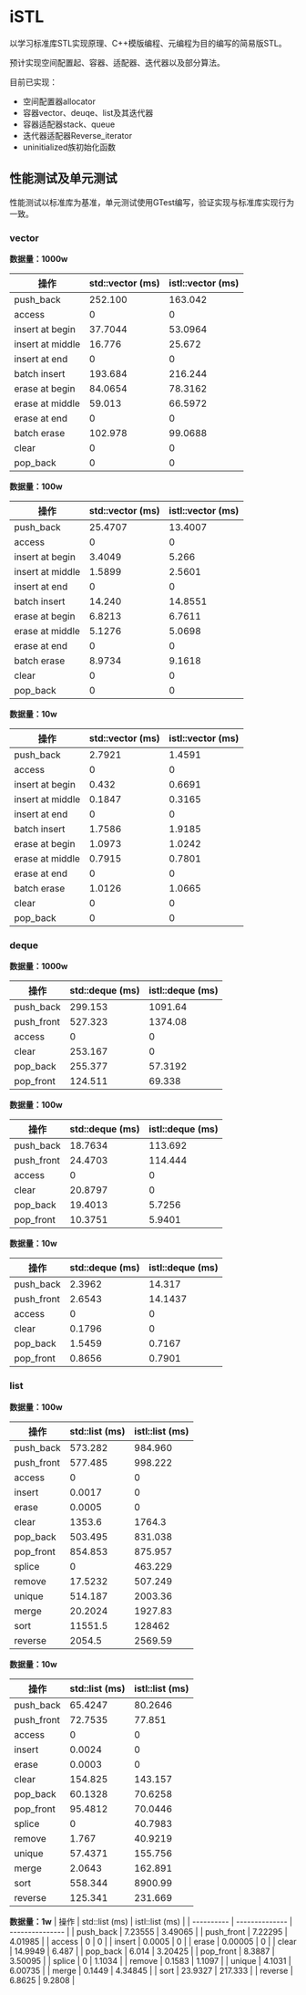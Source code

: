 # iSTL

以学习标准库STL实现原理、C++模版编程、元编程为目的编写的简易版STL。

预计实现空间配置起、容器、适配器、迭代器以及部分算法。

目前已实现：
- 空间配置器allocator
- 容器vector、deuqe、list及其迭代器
- 容器适配器stack、queue
- 迭代器适配器Reverse_iterator
- uninitialized族初始化函数



## 性能测试及单元测试

性能测试以标准库为基准，单元测试使用GTest编写，验证实现与标准库实现行为一致。



### vector

**数据量：1000w** 

| 操作             | std::vector (ms) | istl::vector (ms) |
| ---------------- | ---------------- | ----------------- |
| push_back        | 252.100          | 163.042           |
| access           | 0                | 0                 |
| insert at begin  | 37.7044          | 53.0964           |
| insert at middle | 16.776           | 25.672            |
| insert at end    | 0                | 0                 |
| batch insert     | 193.684          | 216.244           |
| erase at begin   | 84.0654          | 78.3162           |
| erase at middle  | 59.013           | 66.5972           |
| erase at end     | 0                | 0                 |
| batch erase      | 102.978          | 99.0688           |
| clear            | 0                | 0                 |
| pop_back         | 0                | 0                 |



**数据量：100w**

| 操作             | std::vector (ms) | istl::vector (ms) |
| ---------------- | ---------------- | ----------------- |
| push_back        | 25.4707          | 13.4007           |
| access           | 0                | 0                 |
| insert at begin  | 3.4049           | 5.266             |
| insert at middle | 1.5899           | 2.5601            |
| insert at end    | 0                | 0                 |
| batch insert     | 14.240           | 14.8551           |
| erase at begin   | 6.8213           | 6.7611            |
| erase at middle  | 5.1276           | 5.0698            |
| erase at end     | 0                | 0                 |
| batch erase      | 8.9734           | 9.1618            |
| clear            | 0                | 0                 |
| pop_back         | 0                | 0                 |



**数据量：10w**

| 操作             | std::vector (ms) | istl::vector (ms) |
| ---------------- | ---------------- | ----------------- |
| push_back        | 2.7921           | 1.4591            |
| access           | 0                | 0                 |
| insert at begin  | 0.432            | 0.6691            |
| insert at middle | 0.1847           | 0.3165            |
| insert at end    | 0                | 0                 |
| batch insert     | 1.7586           | 1.9185            |
| erase at begin   | 1.0973           | 1.0242            |
| erase at middle  | 0.7915           | 0.7801            |
| erase at end     | 0                | 0                 |
| batch erase      | 1.0126           | 1.0665            |
| clear            | 0                | 0                 |
| pop_back         | 0                | 0                 |



### deque

**数据量：1000w**

| 操作       | std::deque (ms) | istl::deque (ms) |
| ---------- | --------------- | ---------------- |
| push_back  | 299.153         | 1091.64          |
| push_front | 527.323         | 1374.08          |
| access     | 0               | 0                |
| clear      | 253.167         | 0                |
| pop_back   | 255.377         | 57.3192          |
| pop_front  | 124.511         | 69.338           |



**数据量：100w**

| 操作       | std::deque (ms) | istl::deque (ms) |
| ---------- | --------------- | ---------------- |
| push_back  | 18.7634         | 113.692          |
| push_front | 24.4703         | 114.444          |
| access     | 0               | 0                |
| clear      | 20.8797         | 0                |
| pop_back   | 19.4013         | 5.7256           |
| pop_front  | 10.3751         | 5.9401           |



**数据量：10w**

| 操作       | std::deque (ms) | istl::deque (ms) |
| ---------- | --------------- | ---------------- |
| push_back  | 2.3962          | 14.317           |
| push_front | 2.6543          | 14.1437          |
| access     | 0               | 0                |
| clear      | 0.1796          | 0                |
| pop_back   | 1.5459          | 0.7167           |
| pop_front  | 0.8656          | 0.7901           |



### list

**数据量：100w**

| 操作       | std::list (ms) | istl::list (ms) |
| ---------- | -------------- | --------------- |
| push_back  | 573.282        | 984.960         |
| push_front | 577.485        | 998.222         |
| access     | 0              | 0               |
| insert     | 0.0017         | 0               |
| erase      | 0.0005         | 0               |
| clear      | 1353.6         | 1764.3          |
| pop_back   | 503.495        | 831.038         |
| pop_front  | 854.853        | 875.957         |
| splice     | 0              | 463.229         |
| remove     | 17.5232        | 507.249         |
| unique     | 514.187        | 2003.36         |
| merge      | 20.2024        | 1927.83         |
| sort       | 11551.5        | 128462          |
| reverse    | 2054.5         | 2569.59         |



**数据量：10w**

| 操作       | std::list (ms) | istl::list (ms) |
| ---------- | -------------- | --------------- |
| push_back  | 65.4247        | 80.2646         |
| push_front | 72.7535        | 77.851          |
| access     | 0              | 0               |
| insert     | 0.0024         | 0               |
| erase      | 0.0003         | 0               |
| clear      | 154.825        | 143.157         |
| pop_back   | 60.1328        | 70.6258         |
| pop_front  | 95.4812        | 70.0446         |
| splice     | 0              | 40.7983         |
| remove     | 1.767          | 40.9219         |
| unique     | 57.4371        | 155.756         |
| merge      | 2.0643         | 162.891         |
| sort       | 558.344        | 8900.99         |
| reverse    | 125.341        | 231.669         |



**数据量：1w**
| 操作       | std::list (ms) | istl::list (ms) |
| ---------- | -------------- | --------------- |
| push_back  | 7.23555        | 3.49065         |
| push_front | 7.22295        | 4.01985         |
| access     | 0              | 0               |
| insert     | 0.0005         | 0               |
| erase      | 0.00005        | 0               |
| clear      | 14.9949        | 6.487           |
| pop_back   | 6.014          | 3.20425         |
| pop_front  | 8.3887         | 3.50095         |
| splice     | 0              | 1.1034          |
| remove     | 0.1583         | 1.1097          |
| unique     | 4.1031         | 6.00735         |
| merge      | 0.1449         | 4.34845         |
| sort       | 23.9327        | 217.333         |
| reverse    | 6.8625         | 9.2808          |